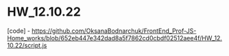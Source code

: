 # HW_12.10.22
[code] - https://github.com/OksanaBodnarchuk/FrontEnd_Prof-JS-Home_works/blob/652eb447e342dad8a5f7862cd0cbdf02512aee4f/HW_12.10.22/script.js

